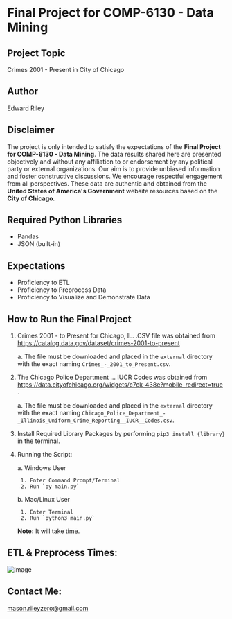 # Final Project for COMP-6130 - Data Mining

## Project Topic
Crimes 2001 - Present in City of Chicago 

## Author
Edward Riley

## Disclaimer
The project is only intended to satisfy the expectations of the **Final Project for COMP-6130 - Data Mining**. The data results shared here are presented objectively and without any affiliation to or endorsement by any political party or external organizations. Our aim is to provide unbiased information and foster constructive discussions. We encourage respectful engagement from all perspectives. These data are authentic and obtained from the **United States of America's Government** website resources based on the __City of Chicago__.

## Required Python Libraries
- Pandas
- JSON (built-in)

## Expectations
- Proficiency to ETL
- Proficiency to Preprocess Data
- Proficiency to Visualize and Demonstrate Data

## How to Run the Final Project
1. Crimes 2001 - to Present for Chicago, IL. .CSV file was obtained from https://catalog.data.gov/dataset/crimes-2001-to-present 
    
    a. The file must be downloaded and placed in the `external` directory with the exact naming `Crimes_-_2001_to_Present.csv`.

2.  The Chicago Police Department ... IUCR Codes was obtained from https://data.cityofchicago.org/widgets/c7ck-438e?mobile_redirect=true .

    a. The file must be downloaded and placed in the `external` directory with the exact naming `Chicago_Police_Department_-_Illinois_Uniform_Crime_Reporting__IUCR__Codes.csv`. 

3. Install Required Library Packages by performing `pip3 install {library}` in the terminal.

4. Running the Script:

    a. Windows User 
        
        1. Enter Command Prompt/Terminal
        2. Run `py main.py`

    b. Mac/Linux User
        
        1. Enter Terminal
        2. Run `python3 main.py`

    **Note:** It will take time.


## ETL & Preprocess Times:
![image](https://github.com/EDataScriptware/COMP-6130-Final-Project/assets/55459510/84785aca-f026-426a-b869-53058faca59c)


## Contact Me: 
mason.rileyzero@gmail.com
